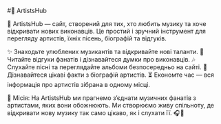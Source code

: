 #🎵 ArtistsHub

🎸 ArtistsHub — сайт, створений для тих, хто любить музику та хоче відкривати нових виконавців. Це простий і зручний інструмент для перегляду артистів, їхніх пісень, біографій та відгуків.

✨ Знаходьте улюблених музикантів та відкривайте нові таланти. 💬 Читайте відгуки фанатів і дізнавайтеся думки про виконавців. 🎶 Слухайте пісні та переглядайте альбоми безпосередньо на сайті. 📖 Дізнавайтеся цікаві факти з біографій артистів. ⏳ Економте час — вся інформація про артистів зібрана в одному місці.

🌟 Місія:
На ArtistsHub ми прагнемо з’єднати музичних фанатів з артистами, яких вони обожнюють. Ми створюємо живу спільноту, де відкривати нову музику так само цікаво, як і слухати її. 🎧💖
